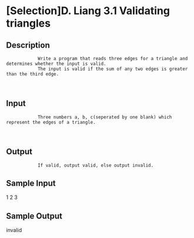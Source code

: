 # [Selection]D. Liang 3.1 Validating triangles

## Description
				Write a program that reads three edges for a triangle and determines whether the input is valid.
				The input is valid if the sum of any two edges is greater than the third edge.
 
## Input
				Three numbers a, b, c(seperated by one blank) which represent the edges of a triangle.
 
## Output
				If valid, output valid, else output invalid.
				
## Sample Input
1 2 3

## Sample Output
invalid
